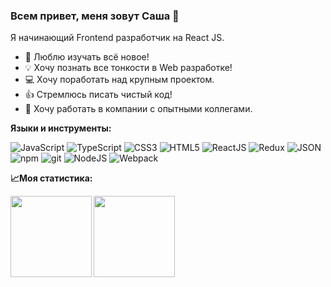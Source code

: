 ### Всем привет, меня зовут Саша 👋

Я начинающий Frontend разработчик на React JS.
- 📖 Люблю изучать всё новое!
- 💡 Хочу познать все тонкости в Web разработке!
- 💻 Хочу поработать над крупным проектом.
- 👍 Стремлюсь писать чистый код!
- 💪 Хочу работать в компании с опытными коллегами.


**Языки и инструменты:**  

![JavaScript](https://img.shields.io/badge/-JavaScript-ffe400?style=plastic&logo=javascript&logoColor=ffffff) ![TypeScript](https://img.shields.io/badge/-TypeScript-007acc?style=plastic&logo=typescript&logoColor=ffffff) ![CSS3](https://img.shields.io/badge/-CSS3-0d57a7?style=?style=plastic&logo=css3&logoColor=ffffff) ![HTML5](https://img.shields.io/badge/-HTML5-e34f26?style=?style=plastic&logo=html5&logoColor=ffffff) ![ReactJS](https://img.shields.io/badge/-ReactJS-45b8d8?style=?style=plastic&logo=react&logoColor=ffffff) ![Redux](https://img.shields.io/badge/-Redux-764abc?style=?style=plastic&logo=redux&logoColor=ffffff) ![JSON](https://img.shields.io/badge/-JSON-202020?style=?style=plastic&logo=json&logoColor=ffffff) ![npm](https://img.shields.io/badge/-npm-cb3837?style=?style=plastic&logo=npm&logoColor=ffffff) ![git](https://img.shields.io/badge/-git-f05032?style=?style=plastic&logo=git&logoColor=ffffff) ![NodeJS](https://img.shields.io/badge/-Node.js-43853d?style=?style=plastic&logo=node.js&logoColor=ffffff) ![Webpack](https://img.shields.io/badge/-Webpack-8dd6f9?style=?style=plastic&logo=webpack&logoColor=ffffff)

**📈Моя статистика:**  

<div>
<a href="https://github-readme-stats.vercel.app/api?username=Hidison&hide=contribs&show_icons=true">
  <img  align="left" height="130" src="https://github-readme-stats.vercel.app/api?username=Hidison&hide=contribs&show_icons=true" />
</a>
  &nbsp
  <a href="https://github-readme-stats.vercel.app/api/top-langs/?username=Hidison&layout=compact">
  <img align="left" height="130" src="https://github-readme-stats.vercel.app/api/top-langs/?username=Hidison&layout=compact" />
</a>
</div>
